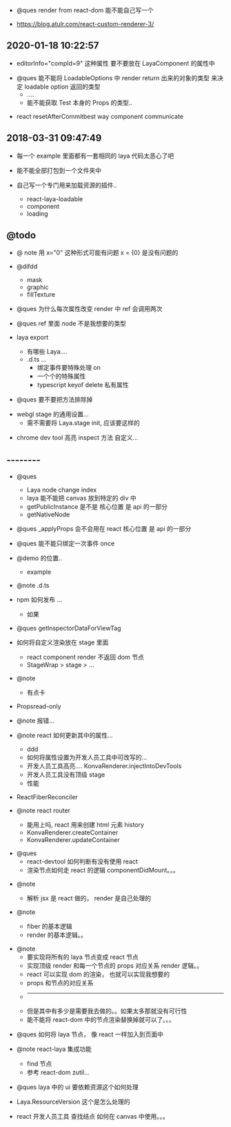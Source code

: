 - @ques render from react-dom 能不能自己写一个

- https://blog.atulr.com/react-custom-renderer-3/

## 2020-01-18 10:22:57

- editorInfo="compId=9" 这种属性 要不要放在 LayaComponent 的属性中

* @ques 能不能将 LoadableOptions 中 render return 出来的对象的类型 来决定 loadable option 返回的类型
  - ....
  - 能不能获取 Test 本身的 Props 的类型..

- react resetAfterCommitbest way component communicate

## 2018-03-31 09:47:49

- 每一个 example 里面都有一套相同的 laya 代码太恶心了吧
- 能不能全部打包到一个文件夹中

- 自己写一个专门用来加载资源的插件..
  - react-laya-loadable
  - component
  - loading

## @todo

- @ note 用 x="0" 这种形式可能有问题 x = {0} 是没有问题的

- @difdd

  - mask
  - graphic
  - fillTexture

- @ques 为什么每次属性改变 render 中 ref 会调用两次

- @ques ref 里面 node 不是我想要的类型

* laya export

  - 有哪些 Laya....
  - .d.ts ...
    - 绑定事件要特殊处理 on
    - 一个个的特殊属性
    - typescript keyof delete 私有属性

- @ques 要不要把方法排除掉

* webgl stage 的通用设置...
  - 需不需要将 Laya.stage init, 应该要这样的

- chrome dev tool 高亮 inspect 方法 自定义...

## --------

- @ques

  - Laya node change index
  - laya 能不能把 canvas 放到特定的 div 中
  - getPublicInstance 是不是 核心位置 是 api 的一部分
  - getNativeNode

* @ques \_applyProps 会不会用在 react 核心位置 是 api 的一部分

* @ques 能不能只绑定一次事件 once

* @demo 的位置..

  - example

* @note .d.ts

* npm 如何发布 ...

  - 如果

* @ques getInspectorDataForViewTag

- 如何将自定义渲染放在 stage 里面

  - react component render 不返回 dom 节点
  - StageWrap > stage > ...

- @note
  - 有点卡

* Propsread-only

* @note 报错... <Text>

- @note react 如何更新其中的属性...

  - ddd
  - 如何将属性设置为开发人员工具中可改写的...
  - 开发人员工具高亮.... KonvaRenderer.injectIntoDevTools
  - 开发人员工具没有顶级 stage
  - 性能

- ReactFiberReconciler
- @note react router
  - 能用上吗, react 用来创建 html 元素 history
  - KonvaRenderer.createContainer
  - KonvaRenderer.updateContainer

* @ques
  - react-devtool 如何判断有没有使用 react
  - 渲染节点如何走 react 的逻辑 componentDidMount。。。

- @note

  - 解析 jsx 是 react 做的， render 是自己处理的

- @note
  - fiber 的基本逻辑
  - render 的基本逻辑。。

* @note
  - 要实现将所有的 laya 节点变成 react 节点
  - 实现顶级 render 和每一个节点的 props 对应关系 render 逻辑。。
  - react 可以实现 dom 的渲染， 也就可以实现我想要的
  - props 和节点的对应关系
  - ***
  - 但是其中有多少是需要我去做的。。如果太多那就没有可行性
  - 能不能将 react-dom 中的节点渲染替换掉就可以了。。。

- @ques 如何将 laya 节点， 像 react 一样加入到页面中

- @note react-laya 集成功能
  - find 节点
  - 参考 react-dom zutil...

* @ques laya 中的 ui 要依赖资源这个如何处理

- Laya.ResourceVersion 这个是怎么处理的

- react 开发人员工具 查找结点 如何在 canvas 中使用。。。
